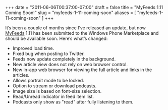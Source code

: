 +++
date = "2011-06-06T00:37:00-07:00"
draft = false
title = "MyFeeds 1.11 Coming Soon!"
slug = "myfeeds-1-11-coming-soon"
aliases = [
	"myfeeds-1-11-coming-soon"
]
+++
<p>It’s been a couple of months since I’ve released an update, but now <a href="http://markpit.com/MyFeeds" target="_blank">MyFeeds</a> 1.11 has been submitted to the Windows Phone Marketplace and should be available soon. Here’s what’s changed:</p>  <ul>   <li>Improved load time. </li>    <li>Fixed bug when posting to Twitter. </li>    <li>Feeds now update completely in the background. </li>    <li>New article view does not rely on web browser control. </li>    <li>New in-app web browser for viewing the full article and links in the articles. </li>    <li>Allows portrait mode to be locked. </li>    <li>Option to stream or download podcasts. </li>    <li>Image size is based on font-size selection. </li>    <li>Read/Unread indicator in feed item list. </li>    <li>Podcasts only show as &quot;read&quot; after fully listening to them.</li> </ul>